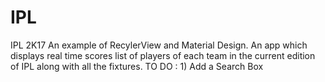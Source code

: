 # IPL
IPL 2K17 An example of RecylerView and Material Design. 
An app which displays real time scores list of players of each team in the current edition of IPL along with all the fixtures.
TO DO :
      1) Add a Search Box

